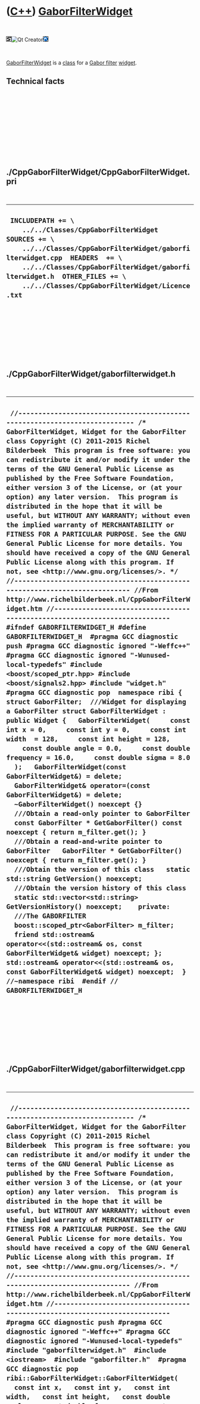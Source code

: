 



 

 

 

 

 

([C++](Cpp.htm)) [GaborFilterWidget](CppGaborFilterWidget.htm)
==============================================================

 

![STL](PicStl.png)![Qt
Creator](PicQtCreator.png)![Lubuntu](PicLubuntu.png)

 

[GaborFilterWidget](CppGaborFilterWidget.htm) is a [class](CppClass.htm)
for a [Gabor filter](CppGaborFilter.htm) [widget](CppWidget.htm).

Technical facts
---------------

 

 

 

 

 

 

./CppGaborFilterWidget/CppGaborFilterWidget.pri
-----------------------------------------------

 

  --------------------------------------------------------------------------------------------------------------------------------------------------------------------------------------------------------------------------------------------------------------------------------------
  ` INCLUDEPATH += \     ../../Classes/CppGaborFilterWidget  SOURCES += \     ../../Classes/CppGaborFilterWidget/gaborfilterwidget.cpp  HEADERS  += \     ../../Classes/CppGaborFilterWidget/gaborfilterwidget.h  OTHER_FILES += \     ../../Classes/CppGaborFilterWidget/Licence.txt`
  --------------------------------------------------------------------------------------------------------------------------------------------------------------------------------------------------------------------------------------------------------------------------------------

 

 

 

 

 

./CppGaborFilterWidget/gaborfilterwidget.h
------------------------------------------

 

  -----------------------------------------------------------------------------------------------------------------------------------------------------------------------------------------------------------------------------------------------------------------------------------------------------------------------------------------------------------------------------------------------------------------------------------------------------------------------------------------------------------------------------------------------------------------------------------------------------------------------------------------------------------------------------------------------------------------------------------------------------------------------------------------------------------------------------------------------------------------------------------------------------------------------------------------------------------------------------------------------------------------------------------------------------------------------------------------------------------------------------------------------------------------------------------------------------------------------------------------------------------------------------------------------------------------------------------------------------------------------------------------------------------------------------------------------------------------------------------------------------------------------------------------------------------------------------------------------------------------------------------------------------------------------------------------------------------------------------------------------------------------------------------------------------------------------------------------------------------------------------------------------------------------------------------------------------------------------------------------------------------------------------------------------------------------------------------------------------------------------------------------------------------------------------------------------------------------------------------------------------------------------------------------------------------------------------------------------------------------------------------------------------------------------------------------------------------------------------------------------------------------------------------------------------------------------------------------------------------------------------------------------------------------
  ` //--------------------------------------------------------------------------- /* GaborFilterWidget, Widget for the GaborFilter class Copyright (C) 2011-2015 Richel Bilderbeek  This program is free software: you can redistribute it and/or modify it under the terms of the GNU General Public License as published by the Free Software Foundation, either version 3 of the License, or (at your option) any later version.  This program is distributed in the hope that it will be useful, but WITHOUT ANY WARRANTY; without even the implied warranty of MERCHANTABILITY or FITNESS FOR A PARTICULAR PURPOSE. See the GNU General Public License for more details. You should have received a copy of the GNU General Public License along with this program. If not, see <http://www.gnu.org/licenses/>. */ //--------------------------------------------------------------------------- //From http://www.richelbilderbeek.nl/CppGaborFilterWidget.htm //--------------------------------------------------------------------------- #ifndef GABORFILTERWIDGET_H #define GABORFILTERWIDGET_H  #pragma GCC diagnostic push #pragma GCC diagnostic ignored "-Weffc++" #pragma GCC diagnostic ignored "-Wunused-local-typedefs" #include <boost/scoped_ptr.hpp> #include <boost/signals2.hpp> #include "widget.h" #pragma GCC diagnostic pop  namespace ribi {  struct GaborFilter;  ///Widget for displaying a GaborFilter struct GaborFilterWidget : public Widget {   GaborFilterWidget(     const int x = 0,     const int y = 0,     const int width  = 128,     const int height = 128,     const double angle = 0.0,     const double frequency = 16.0,     const double sigma = 8.0   );   GaborFilterWidget(const GaborFilterWidget&) = delete;   GaborFilterWidget& operator=(const GaborFilterWidget&) = delete;   ~GaborFilterWidget() noexcept {}    ///Obtain a read-only pointer to GaborFilter   const GaborFilter * GetGaborFilter() const noexcept { return m_filter.get(); }    ///Obtain a read-and-write pointer to GaborFilter   GaborFilter * GetGaborFilter() noexcept { return m_filter.get(); }    ///Obtain the version of this class   static std::string GetVersion() noexcept;    ///Obtain the version history of this class   static std::vector<std::string> GetVersionHistory() noexcept;    private:   ///The GABORFILTER   boost::scoped_ptr<GaborFilter> m_filter;    friend std::ostream& operator<<(std::ostream& os, const GaborFilterWidget& widget) noexcept; };  std::ostream& operator<<(std::ostream& os, const GaborFilterWidget& widget) noexcept;  } //~namespace ribi  #endif // GABORFILTERWIDGET_H`
  -----------------------------------------------------------------------------------------------------------------------------------------------------------------------------------------------------------------------------------------------------------------------------------------------------------------------------------------------------------------------------------------------------------------------------------------------------------------------------------------------------------------------------------------------------------------------------------------------------------------------------------------------------------------------------------------------------------------------------------------------------------------------------------------------------------------------------------------------------------------------------------------------------------------------------------------------------------------------------------------------------------------------------------------------------------------------------------------------------------------------------------------------------------------------------------------------------------------------------------------------------------------------------------------------------------------------------------------------------------------------------------------------------------------------------------------------------------------------------------------------------------------------------------------------------------------------------------------------------------------------------------------------------------------------------------------------------------------------------------------------------------------------------------------------------------------------------------------------------------------------------------------------------------------------------------------------------------------------------------------------------------------------------------------------------------------------------------------------------------------------------------------------------------------------------------------------------------------------------------------------------------------------------------------------------------------------------------------------------------------------------------------------------------------------------------------------------------------------------------------------------------------------------------------------------------------------------------------------------------------------------------------------------------------

 

 

 

 

 

./CppGaborFilterWidget/gaborfilterwidget.cpp
--------------------------------------------

 

  -----------------------------------------------------------------------------------------------------------------------------------------------------------------------------------------------------------------------------------------------------------------------------------------------------------------------------------------------------------------------------------------------------------------------------------------------------------------------------------------------------------------------------------------------------------------------------------------------------------------------------------------------------------------------------------------------------------------------------------------------------------------------------------------------------------------------------------------------------------------------------------------------------------------------------------------------------------------------------------------------------------------------------------------------------------------------------------------------------------------------------------------------------------------------------------------------------------------------------------------------------------------------------------------------------------------------------------------------------------------------------------------------------------------------------------------------------------------------------------------------------------------------------------------------------------------------------------------------------------------------------------------------------------------------------------------------------------------------------------------------------------------------------------------------------------------------------------------------------------------------------------------------------------------------------------------------------------------------------------------------------------------------------------------------------------
  ` //--------------------------------------------------------------------------- /* GaborFilterWidget, Widget for the GaborFilter class Copyright (C) 2011-2015 Richel Bilderbeek  This program is free software: you can redistribute it and/or modify it under the terms of the GNU General Public License as published by the Free Software Foundation, either version 3 of the License, or (at your option) any later version.  This program is distributed in the hope that it will be useful, but WITHOUT ANY WARRANTY; without even the implied warranty of MERCHANTABILITY or FITNESS FOR A PARTICULAR PURPOSE. See the GNU General Public License for more details. You should have received a copy of the GNU General Public License along with this program. If not, see <http://www.gnu.org/licenses/>. */ //--------------------------------------------------------------------------- //From http://www.richelbilderbeek.nl/CppGaborFilterWidget.htm //--------------------------------------------------------------------------- #pragma GCC diagnostic push #pragma GCC diagnostic ignored "-Weffc++" #pragma GCC diagnostic ignored "-Wunused-local-typedefs" #include "gaborfilterwidget.h"  #include <iostream>  #include "gaborfilter.h"  #pragma GCC diagnostic pop  ribi::GaborFilterWidget::GaborFilterWidget(   const int x,   const int y,   const int width,   const int height,   const double angle,   const double frequency,   const double sigma)   : m_filter(new GaborFilter(angle,frequency,sigma)) {   this->SetGeometry(x,y,width,height); }  std::string ribi::GaborFilterWidget::GetVersion() noexcept {   return "1.0"; }  std::vector<std::string> ribi::GaborFilterWidget::GetVersionHistory() noexcept {   return {     "2012-07-09: version 1.0: initial version"   }; }  std::ostream& ribi::operator<<(std::ostream& os, const GaborFilterWidget& widget) noexcept {   os     << "<GaborFilterWidget>"     //<< widget.GetGeometry()     << *widget.m_filter     << "</GaborFilterWidget>";   return os; }`
  -----------------------------------------------------------------------------------------------------------------------------------------------------------------------------------------------------------------------------------------------------------------------------------------------------------------------------------------------------------------------------------------------------------------------------------------------------------------------------------------------------------------------------------------------------------------------------------------------------------------------------------------------------------------------------------------------------------------------------------------------------------------------------------------------------------------------------------------------------------------------------------------------------------------------------------------------------------------------------------------------------------------------------------------------------------------------------------------------------------------------------------------------------------------------------------------------------------------------------------------------------------------------------------------------------------------------------------------------------------------------------------------------------------------------------------------------------------------------------------------------------------------------------------------------------------------------------------------------------------------------------------------------------------------------------------------------------------------------------------------------------------------------------------------------------------------------------------------------------------------------------------------------------------------------------------------------------------------------------------------------------------------------------------------------------------

 

 

 

 

 





 




This page has been created by the [tool](Tools.htm)
[CodeToHtml](ToolCodeToHtml.htm)
